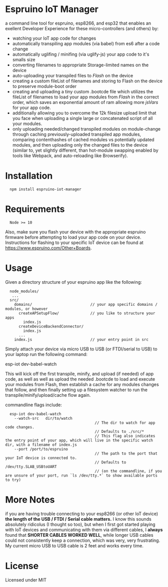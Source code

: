 # Espruino IoT Manager

a command line tool for espruino, esp8266, and esp32 that enables an exellent Developer Experience for these micro-controllers (and others) by:

- watching your IoT app code for changes
- automatically transpiling app modules (via babel) from es6 after a code change
- automatically uglifing / minifing (via uglify-js) your app code to it's smalls size
- converting filenames to appropriate Storage-limited names on the device
- auto-uploading your transpiled files to *Flash* on the device
- creating a custom fileList of filenames and storing to Flash on the device to preserve module-boot order
- creating and uploading a tiny custom .bootcde file which utilizes the fileList of filenames to load your app modules from *Flash* in the correct order, which saves an exponential amount of ram allowing more *jsVars* for your app code.
- additionally allowing you to overcome the 12k filesize upload limit that you face when uploading a single large or concatenated script of all your modules.
- only uploading needed/changed transpiled modules on module-change through caching previously-uploaded transpiled app modules, comparing contenthashes of cached modules vs potentially updated modules, and then uploading only the changed files to the device (similar to, yet slightly different, than hot-module swapping enabled by tools like Webpack, and auto-reloading like Browserify).


# Installation

```
  npm install espruino-iot-manager
```

# Requirements

```
  Node >= 10
```

Also, make sure you flash your device with the appropriate espruino firmware before attempting to load your app code on your device. Instructions for flashing to your specific IoT device can be found at https://www.espruino.com/Other+Boards.



# Usage

Given a directory structure of your espruino app like the following:

```
  node_modules/
   ...
  src/
    domains/                          // your app specific domains / modules, or however 
      createAPSetupFlow/              // you like to structure your apps
        index.js                      
      createDeviceBackendConnector/
        index.js      
      ...
    index.js                          // your entry point in src
```

Simply attach your device via micro USB to USB (or FTDI/serial to USB) to your laptop run the following command:

  esp-iot dev-babel-watch

This will kick off the first transpile, minify, and upload (if needed) of app code, as well as well as upload the needed .bootcde to load and execute your modules from Flash, then establish a cache for any modules changes that follow, and then finally setting up a filesystem watcher to run the transpile/minify/upload/cache flow again.

commandline flags include:

```
  esp-iot dev-babel-watch
    --watch-src   dir/to/watch           
                                        // The dir to watch for app code changes.
                                        // Defaults to ./src/*
                                        // This flag also indicates the entry point of your app, which will live in the specific watch dir, with a filename of index.js
    --port /port/to/espruino             
                                        // The path to the port that your IoT device is connected to.
                                        // Defaults to /dev/tty.SLAB_USBtoUART
                                        // (on the commandline, if you are unsure of your port, run `ls /dev/tty.*` to show available ports to try) 
```


# More Notes

if you are having trouble connecting to your esp8266 (or other IoT device) **the length of the USB / FTDI / Serial cable matters.** I know this sounds absolutely ridicolus (I thought so too), but when I first got started playing with IoT devices and communicating with them via different cables, I **always** found that **SHORTER CABLES WORKED WELL**, while longer USB cables could not consistently keep a connection, which was very, very frustrating. My current micro USB to USB cable is 2 feet and works every time.


# License

Licensed under MIT
